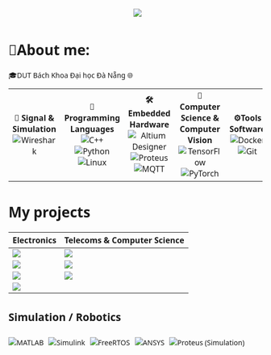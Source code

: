 <!-- Header -->
<p align="center">
  <img src="https://readme-typing-svg.herokuapp.com/?font=Righteous&size=35&center=true&vCenter=true&width=1000&height=70&duration=3000&lines=Hi+There!+👋;+I'm+Ba+Thanh;Electronics+and+Telecommunications+Engineering;" />
</p>

# 📖About me: 
🎓DUT Bách Khoa Đại học Đà Nẵng 🌐
<table>
<tr>

<td align="center" width="165">
<b>📡 Signal & Simulation </b>
  <br>

  <img src="https://img.shields.io/badge/Wireshark-1679A7?style=for-the-badge&logo=wireshark&logoColor=white" alt="Wireshark"/>
</td>


  
<td align="center" width="165">
  <b>🧠 Programming Languages</b>
  <br>
  <img src="https://img.shields.io/badge/C++-00599C?style=for-the-badge&logo%3Dcplusplus&logoColor=white" alt="C++"/>
  <img src="https://img.shields.io/badge/Python-3776AB?style=for-the-badge&logo=python&logoColor=white" alt="Python"/>
  <img src="https://img.shields.io/badge/Linux-FCC624?style=for-the-badge&logo=linux&logoColor=black" alt="Linux"/>
</td>



<td align="center" width="165">
  <b>🛠️Embedded Hardware </b>
  <br>
  <img src="https://img.shields.io/badge/Altium%20Designer-A5915F?style=for-the-badge" alt="Altium Designer"/>
  <img src="https://img.shields.io/badge/Proteus-1E5083?style=for-the-badge" alt="Proteus"/>
  <img src="https://img.shields.io/badge/MQTT-660066?style=for-the-badge&logo=MQTT&logoColor=white" alt="MQTT"/>
</td>

<td align="center" width="165">
<b>🚀Computer Science & Computer Vision</b>
  <br>
  <img src="https://img.shields.io/badge/TensorFlow-FF6F00?style=for-the-badge&logo=tensorflow&logoColor=white" alt="TensorFlow"/>
  <img src="https://img.shields.io/badge/PyTorch-EE4C2C?style=for-the-badge&logo=pytorch&logoColor=white" alt="PyTorch"/>
</td>

<td align="center" width="165">
<b>⚙️Tools Software</b>
  <br>
  <img src="https://img.shields.io/badge/Docker-2496ED?style=for-the-badge&logo=docker&logoColor=white" alt="Docker"/>
  <img src="https://img.shields.io/badge/Git-F05032?style=for-the-badge&logo=git&logoColor=white" alt="Git"/>
</td>


</tr>
</table> 

# My projects
<!-- 2-column grid using a markdown table -->
| **Electronics** | **Telecoms & Computer Science** |
|---|---|
| <a href="https://github.com/bathanh0309/FreeRTOS_Smart_Aquarium/"><img src="https://github-readme-stats.vercel.app/api/pin/?username=bathanh0309&repo=FreeRTOS_Smart_Aquarium&theme=tokyonight" /></a> | <a href="https://github.com/bathanh0309/ADC_Modulator_Design/"><img src="https://github-readme-stats.vercel.app/api/pin/?username=bathanh0309&repo=ADC_Modulator_Design&theme=tokyonight" /></a> |
| <a href="https://github.com/bathanh0309/PBL3_Smart_Parking/"><img src="https://github-readme-stats.vercel.app/api/pin/?username=bathanh0309&repo=PBL3_Smart_Parking&theme=tokyonight" /></a> | <a href="https://github.com/bathanh0309/Latex_mmWave_THz/"><img src="https://github-readme-stats.vercel.app/api/pin/?username=bathanh0309&repo=High_Frequency_mmWave_THz&theme=tokyonight" /></a> |
| <a href="https://github.com/bathanh0309/PBL2_Design_Amplifier_OTL_Differential/"><img src="https://github-readme-stats.vercel.app/api/pin/?username=bathanh0309&repo=PBL2_Design_Amplifier_OTL_Differential&theme=tokyonight" /></a> | <a href="https://github.com/bathanh0309/Reasearch_Algorithm_RRT/"><img src="https://github-readme-stats.vercel.app/api/pin/?username=bathanh0309&repo=Reasearch_Algorithm_RRT&theme=tokyonight" /></a> |
| <a href="https://github.com/bathanh0309/Design_Smart_House/"><img src="https://github-readme-stats.vercel.app/api/pin/?username=bathanh0309&repo=Design_Smart_House&theme=tokyonight" /></a> |

<!doctype html>
<html lang="vi">
<head>
  <meta charset="utf-8" />
  <title>Tech Skill Badges</title>
  <meta name="viewport" content="width=device-width, initial-scale=1" />
  <style>
    body { font-family: system-ui, -apple-system, Segoe UI, Roboto, Arial, sans-serif; line-height: 1.5; padding: 24px; }
    h2 { margin-top: 32px; }
    .badges img { margin: 6px 6px 0 0; vertical-align: middle; }
  </style>
</head>
<body>


<h2>Simulation / Robotics</h2>
  <div class="badges">
    <img src="https://img.shields.io/badge/MATLAB-FF8C00?style=for-the-badge&logo=mathworks&logoColor=white" alt="MATLAB"/>
    <img src="https://img.shields.io/badge/Simulink-FF8C00?style=for-the-badge&logo=mathworks&logoColor=white" alt="Simulink"/>
    <img src="https://img.shields.io/badge/ROS-22314E?style=for-the-badge&logo=ros&logoColor=white" alt="FreeRTOS"/>
    <img src="https://img.shields.io/badge/ANSYS-FFB71B?style=for-the-badge&logo=ansys&logoColor=black" alt="ANSYS"/>
    <img src="https://img.shields.io/badge/Proteus-1C79C0?style=for-the-badge" alt="Proteus (Simulation)"/>

  </div>

</body>
</html>
